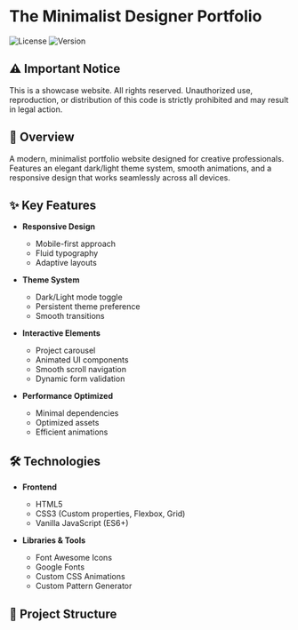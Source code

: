 # The Minimalist Designer Portfolio

![License](https://img.shields.io/badge/license-MIT-blue.svg)
![Version](https://img.shields.io/badge/version-1.0.0-green.svg)

## ⚠️ Important Notice

This is a showcase website. All rights reserved. Unauthorized use, reproduction, or distribution of this code is strictly prohibited and may result in legal action.

## 🚀 Overview

A modern, minimalist portfolio website designed for creative professionals. Features an elegant dark/light theme system, smooth animations, and a responsive design that works seamlessly across all devices.

## ✨ Key Features

- **Responsive Design**
  - Mobile-first approach
  - Fluid typography
  - Adaptive layouts

- **Theme System**
  - Dark/Light mode toggle
  - Persistent theme preference
  - Smooth transitions

- **Interactive Elements**
  - Project carousel
  - Animated UI components
  - Smooth scroll navigation
  - Dynamic form validation

- **Performance Optimized**
  - Minimal dependencies
  - Optimized assets
  - Efficient animations

## 🛠️ Technologies

- **Frontend**
  - HTML5
  - CSS3 (Custom properties, Flexbox, Grid)
  - Vanilla JavaScript (ES6+)

- **Libraries & Tools**
  - Font Awesome Icons
  - Google Fonts
  - Custom CSS Animations
  - Custom Pattern Generator

## 📁 Project Structure 